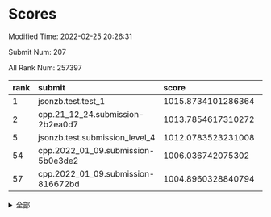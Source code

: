 # Scores

Modified Time: 2022-02-25 20:26:31

Submit Num: 207

All Rank Num: 257397

| rank |               submit               |       score        |       sigma        | pk_num |
| :--- | :--------------------------------- | :----------------- | :----------------- | :----- |
| 1    | jsonzb.test.test_1                 | 1015.8734101286364 | 0.8823811262991239 | 4976   |
| 2    | cpp.21_12_24.submission-2b2ea0d7   | 1013.7854617310272 | 0.8110549384182479 | 4972   |
| 5    | jsonzb.test.submission_level_4     | 1012.0783523231008 | 0.781389397629822  | 4975   |
| 54   | cpp.2022_01_09.submission-5b0e3de2 | 1006.036742075302  | 0.7181658538673603 | 4970   |
| 57   | cpp.2022_01_09.submission-816672bd | 1004.8960328840794 | 0.7144254914126968 | 4977   |


<details>
<summary>全部</summary>

| rank |                 submit                 |       score        |       sigma        | pk_num |
| :--- | :------------------------------------- | :----------------- | :----------------- | :----- |
| 1    | jsonzb.test.test_1                     | 1015.8734101286364 | 0.8823811262991239 | 4976   |
| 2    | cpp.21_12_24.submission-2b2ea0d7       | 1013.7854617310272 | 0.8110549384182479 | 4972   |
| 3    | gobigger.level_3.submission_level_3_24 | 1012.7469056544511 | 0.7678244915569654 | 4976   |
| 4    | gobigger.level_3.submission_level_3_8  | 1012.2298575847909 | 0.7600655742535785 | 4979   |
| 5    | jsonzb.test.submission_level_4         | 1012.0783523231008 | 0.781389397629822  | 4975   |
| 6    | gobigger.level_3.submission_level_3_12 | 1011.668137712345  | 0.7698019586750235 | 4976   |
| 7    | gobigger.level_3.submission_level_3_31 | 1011.5624031736058 | 0.7772586595944051 | 4969   |
| 8    | gobigger.level_3.submission_level_3_13 | 1011.2691614765121 | 0.7732157024325285 | 4975   |
| 9    | gobigger.level_3.submission_level_3_4  | 1011.0562204009962 | 0.7748875140354619 | 4971   |
| 10   | gobigger.level_3.submission_level_3_35 | 1010.7927778686972 | 0.7758533812863084 | 4976   |
| 11   | gobigger.level_3.submission_level_3_44 | 1010.7416430874946 | 0.7673775633494744 | 4976   |
| 12   | gobigger.level_3.submission_level_3_38 | 1010.7259814516749 | 0.7683942958508293 | 4974   |
| 13   | gobigger.level_3.submission_level_3_2  | 1010.6270008477136 | 0.7721240936971286 | 4977   |
| 14   | gobigger.level_3.submission_level_3_49 | 1010.529669083085  | 0.7464523465037249 | 4971   |
| 15   | gobigger.level_3.submission_level_3_41 | 1010.5211307443997 | 0.7668136888707269 | 4978   |
| 16   | gobigger.level_3.submission_level_3_39 | 1010.4942240981395 | 0.7715262122861057 | 4977   |
| 17   | gobigger.level_3.submission_level_3_0  | 1010.362297531525  | 0.7699440890536411 | 4975   |
| 18   | gobigger.level_3.submission_level_3_9  | 1010.350087684931  | 0.7923291148583246 | 4978   |
| 19   | gobigger.level_3.submission_level_3_48 | 1010.3382601295715 | 0.7501260513539109 | 4972   |
| 20   | gobigger.level_3.submission_level_3_25 | 1010.3341968007685 | 0.7566837599534919 | 4974   |
| 21   | gobigger.level_3.submission_level_3_27 | 1010.313332921093  | 0.7757056836474662 | 4975   |
| 22   | gobigger.level_3.submission_level_3_37 | 1010.3116510704198 | 0.7509536871009626 | 4969   |
| 23   | gobigger.level_3.submission_level_3_20 | 1010.2829710324254 | 0.7425166693958208 | 4976   |
| 24   | gobigger.level_3.submission_level_3_29 | 1010.1262988023266 | 0.7598750741027763 | 4976   |
| 25   | gobigger.level_3.submission_level_3_30 | 1010.0719399578511 | 0.7466370593378135 | 4975   |
| 26   | gobigger.level_3.submission_level_3_26 | 1009.9516582914897 | 0.7407270165960144 | 4971   |
| 27   | gobigger.level_3.submission_level_3_17 | 1009.9280593957639 | 0.7538908025910006 | 4977   |
| 28   | gobigger.level_3.submission_level_3_32 | 1009.9038391420956 | 0.7395577164174189 | 4971   |
| 29   | gobigger.level_3.submission_level_3_28 | 1009.9007650285752 | 0.7572642941498738 | 4976   |
| 30   | gobigger.level_3.submission_level_3_5  | 1009.8580712912488 | 0.7617732441526116 | 4975   |
| 31   | gobigger.level_3.submission_level_3_18 | 1009.8331719667004 | 0.7573015002753205 | 4977   |
| 32   | gobigger.level_3.submission_level_3_45 | 1009.8312994358787 | 0.7664749438491568 | 4978   |
| 33   | gobigger.level_3.submission_level_3_47 | 1009.8117808003841 | 0.7638283436559375 | 4975   |
| 34   | gobigger.level_3.submission_level_3_14 | 1009.6831862790109 | 0.7522294800538576 | 4973   |
| 35   | gobigger.level_3.submission_level_3_19 | 1009.6382797674852 | 0.7492953727896566 | 4972   |
| 36   | gobigger.level_3.submission_level_3_34 | 1009.6350163077685 | 0.76631723015814   | 4972   |
| 37   | gobigger.level_3.submission_level_3_23 | 1009.6257783358519 | 0.7618972735703418 | 4975   |
| 38   | gobigger.level_3.submission_level_3_33 | 1009.6096296964541 | 0.7529492359938471 | 4974   |
| 39   | gobigger.level_3.submission_level_3_3  | 1009.6056206853982 | 0.7761525643016177 | 4972   |
| 40   | gobigger.level_3.submission_level_3_6  | 1009.5046742009442 | 0.7571050244233026 | 4974   |
| 41   | gobigger.level_3.submission_level_3_43 | 1009.4873694692503 | 0.7470843468331667 | 4978   |
| 42   | gobigger.level_3.submission_level_3_21 | 1009.4492727626078 | 0.7475964658603084 | 4971   |
| 43   | gobigger.level_3.submission_level_3_11 | 1009.3168146254151 | 0.7501958959754333 | 4975   |
| 44   | gobigger.level_3.submission_level_3_40 | 1009.3037980267618 | 0.7431751128215458 | 4977   |
| 45   | gobigger.level_3.submission_level_3_10 | 1009.236494244407  | 0.7386650435924287 | 4977   |
| 46   | gobigger.level_3.submission_level_3_36 | 1009.2171696078555 | 0.7561952852567299 | 4978   |
| 47   | gobigger.level_3.submission_level_3_46 | 1009.1804023441698 | 0.761693508305551  | 4977   |
| 48   | gobigger.level_3.submission_level_3_7  | 1009.1437068233728 | 0.7532559150332759 | 4971   |
| 49   | gobigger.level_3.submission_level_3_1  | 1008.888109904679  | 0.7474743212577052 | 4972   |
| 50   | gobigger.level_3.submission_level_3_16 | 1008.8063333436343 | 0.7560289959348446 | 4977   |
| 51   | gobigger.level_3.submission_level_3_22 | 1008.7581389300442 | 0.7443723536368213 | 4971   |
| 52   | gobigger.level_3.submission_level_3_15 | 1008.2129365009712 | 0.7361594045397097 | 4977   |
| 53   | gobigger.level_3.submission_level_3_42 | 1008.0630639677348 | 0.7505661721147331 | 4972   |
| 54   | cpp.2022_01_09.submission-5b0e3de2     | 1006.036742075302  | 0.7181658538673603 | 4970   |
| 55   | gobigger.level_1.submission_level_1_24 | 1005.1385151480729 | 0.7100891597272913 | 4974   |
| 56   | gobigger.level_1.submission_level_1_1  | 1005.0940612421474 | 0.7496737604669033 | 4975   |
| 57   | cpp.2022_01_09.submission-816672bd     | 1004.8960328840794 | 0.7144254914126968 | 4977   |
| 58   | gobigger.level_1.submission_level_1_17 | 1004.5703434531359 | 0.7223987569013065 | 4976   |
| 59   | gobigger.level_1.submission_level_1_35 | 1004.5558090511885 | 0.7108747398427244 | 4974   |
| 60   | gobigger.level_1.submission_level_1_31 | 1004.4091584815668 | 0.7211432517944586 | 4973   |
| 61   | gobigger.level_1.submission_level_1_5  | 1004.3752279611206 | 0.716000495039995  | 4980   |
| 62   | gobigger.level_1.submission_level_1_10 | 1004.2126194435804 | 0.7387644987952345 | 4976   |
| 63   | gobigger.level_1.submission_level_1_27 | 1004.1068037764907 | 0.7157179893350054 | 4979   |
| 64   | gobigger.level_1.submission_level_1_11 | 1003.8927013805023 | 0.7290071235144694 | 4976   |
| 65   | gobigger.level_1.submission_level_1_13 | 1003.850063884024  | 0.7066386631928196 | 4973   |
| 66   | gobigger.level_1.submission_level_1_19 | 1003.8130136846518 | 0.7255751039278956 | 4971   |
| 67   | gobigger.level_1.submission_level_1_37 | 1003.8128679685226 | 0.727516155041919  | 4972   |
| 68   | gobigger.level_1.submission_level_1_16 | 1003.8088294803232 | 0.7304755587605549 | 4974   |
| 69   | gobigger.level_1.submission_level_1_32 | 1003.6345660034532 | 0.7228710375877667 | 4971   |
| 70   | gobigger.level_1.submission_level_1_38 | 1003.5850962122058 | 0.7227448506555783 | 4970   |
| 71   | gobigger.level_1.submission_level_1_36 | 1003.5805710157442 | 0.7307272836089446 | 4974   |
| 72   | gobigger.level_1.submission_level_1_22 | 1003.5131646214459 | 0.7176425972743513 | 4972   |
| 73   | gobigger.level_1.submission_level_1_14 | 1003.5130292862988 | 0.7218827187776873 | 4980   |
| 74   | gobigger.level_1.submission_level_1_39 | 1003.4940531410234 | 0.7273227813439131 | 4975   |
| 75   | gobigger.level_1.submission_level_1_12 | 1003.4601733821461 | 0.7135723656776615 | 4975   |
| 76   | gobigger.level_1.submission_level_1_45 | 1003.4525841114627 | 0.7245016210635566 | 4971   |
| 77   | gobigger.level_1.submission_level_1_4  | 1003.3992179786716 | 0.734263740748282  | 4977   |
| 78   | gobigger.level_1.submission_level_1_49 | 1003.3911782647049 | 0.7126724806826386 | 4971   |
| 79   | gobigger.level_1.submission_level_1_6  | 1003.3326821333791 | 0.7235393528954195 | 4975   |
| 80   | gobigger.level_1.submission_level_1_23 | 1003.0710328253733 | 0.7241723772889285 | 4976   |
| 81   | gobigger.level_1.submission_level_1_46 | 1003.0582384322068 | 0.7190133220076764 | 4973   |
| 82   | gobigger.level_1.submission_level_1_34 | 1002.9446448958921 | 0.7187517053559591 | 4968   |
| 83   | gobigger.level_1.submission_level_1_25 | 1002.8900842631186 | 0.7056810502251879 | 4970   |
| 84   | gobigger.level_1.submission_level_1_3  | 1002.8790729675044 | 0.7193611202409779 | 4973   |
| 85   | gobigger.level_1.submission_level_1_18 | 1002.8781635879773 | 0.7162346506124185 | 4972   |
| 86   | gobigger.level_1.submission_level_1_26 | 1002.8208389159986 | 0.7112747970766286 | 4978   |
| 87   | gobigger.level_1.submission_level_1_47 | 1002.8169719419145 | 0.7190044648455215 | 4971   |
| 88   | gobigger.level_1.submission_level_1_2  | 1002.7307932111559 | 0.7078233027864829 | 4973   |
| 89   | gobigger.level_1.submission_level_1_48 | 1002.6493714181297 | 0.7184981760582595 | 4967   |
| 90   | gobigger.level_1.submission_level_1_8  | 1002.6112011142866 | 0.709195453854197  | 4973   |
| 91   | gobigger.level_1.submission_level_1_43 | 1002.5961863594421 | 0.7183218940950108 | 4973   |
| 92   | gobigger.level_1.submission_level_1_29 | 1002.5870362920168 | 0.7221741986793642 | 4979   |
| 93   | gobigger.level_1.submission_level_1_40 | 1002.548597386617  | 0.71939496063526   | 4973   |
| 94   | gobigger.level_1.submission_level_1_0  | 1002.4723681816416 | 0.7051994599749992 | 4979   |
| 95   | gobigger.level_1.submission_level_1_28 | 1002.2909190870024 | 0.7053106582373272 | 4976   |
| 96   | gobigger.level_1.submission_level_1_7  | 1002.2891968476721 | 0.7078589610593936 | 4975   |
| 97   | gobigger.level_1.submission_level_1_15 | 1002.2879759060337 | 0.7077165878401792 | 4974   |
| 98   | gobigger.level_1.submission_level_1_33 | 1002.2268430214943 | 0.7069744384758401 | 4976   |
| 99   | gobigger.level_1.submission_level_1_44 | 1002.1762740145334 | 0.7150168199332652 | 4973   |
| 100  | gobigger.level_1.submission_level_1_21 | 1002.1758106617092 | 0.7220005477979007 | 4971   |
| 101  | gobigger.level_1.submission_level_1_30 | 1001.9772391213069 | 0.7072628409660311 | 4970   |
| 102  | gobigger.level_1.submission_level_1_9  | 1001.9678308683931 | 0.7151044780966171 | 4972   |
| 103  | gobigger.level_1.submission_level_1_20 | 1001.8513200015075 | 0.7085510474574834 | 4973   |
| 104  | gobigger.level_1.submission_level_1_41 | 1001.5259055905042 | 0.7037323387244312 | 4964   |
| 105  | gobigger.level_1.submission_level_1_42 | 1001.4362527054457 | 0.7134479440688376 | 4971   |
| 106  | gobigger.random.submission_random_19   | 997.5080077919347  | 0.7104557788298126 | 4973   |
| 107  | gobigger.random.submission_random_44   | 997.2588211803047  | 0.6991478108965967 | 4974   |
| 108  | gobigger.random.submission_random_8    | 997.165115945239   | 0.7057652731615491 | 4968   |
| 109  | gobigger.random.submission_random_10   | 997.0795297008435  | 0.7193818938407792 | 4975   |
| 110  | gobigger.random.submission_random_45   | 996.9237335910095  | 0.6983879859047172 | 4974   |
| 111  | gobigger.random.submission_random_48   | 996.9101577064087  | 0.7186359630182492 | 4971   |
| 112  | gobigger.random.submission_random_49   | 996.8882848769566  | 0.7070702671129288 | 4975   |
| 113  | gobigger.random.submission_random_28   | 996.697949304139   | 0.7136590491930744 | 4971   |
| 114  | gobigger.random.submission_random_41   | 996.6554652885142  | 0.7195607739489552 | 4975   |
| 115  | gobigger.random.submission_random_32   | 996.629290613285   | 0.7095358476016828 | 4974   |
| 116  | gobigger.random.submission_random_6    | 996.6113832523426  | 0.701923685652054  | 4972   |
| 117  | gobigger.random.submission_random_14   | 996.5990803594322  | 0.7153804363919724 | 4975   |
| 118  | gobigger.random.submission_random_2    | 996.4924932697003  | 0.7159093283836645 | 4973   |
| 119  | gobigger.random.submission_random_18   | 996.4850048687841  | 0.7068909983980245 | 4978   |
| 120  | gobigger.random.submission_random_42   | 996.4082875289383  | 0.6948105582551974 | 4971   |
| 121  | gobigger.random.submission_random_16   | 996.3339889101186  | 0.713416821721245  | 4977   |
| 122  | gobigger.random.submission_random_31   | 996.3301023482442  | 0.7080284160172041 | 4972   |
| 123  | gobigger.random.submission_random_33   | 996.2187717947526  | 0.7089454104039778 | 4975   |
| 124  | gobigger.random.submission_random_38   | 996.2098475217247  | 0.7174574269139388 | 4970   |
| 125  | gobigger.random.submission_random_3    | 996.1674981422589  | 0.7181586122148528 | 4976   |
| 126  | gobigger.random.submission_random_9    | 996.1515351301573  | 0.727949372348511  | 4977   |
| 127  | gobigger.random.submission_random_43   | 996.0835800764065  | 0.707867679068807  | 4972   |
| 128  | gobigger.random.submission_random_12   | 995.9816524102473  | 0.6991920263766642 | 4973   |
| 129  | gobigger.random.submission_random_21   | 995.9343016953289  | 0.7189876238197509 | 4974   |
| 130  | gobigger.random.submission_random_4    | 995.9171926608093  | 0.7285122326292464 | 4973   |
| 131  | gobigger.random.submission_random_47   | 995.8919942575063  | 0.6992523488535689 | 4978   |
| 132  | gobigger.random.submission_random_46   | 995.8706878908449  | 0.7036827209194462 | 4971   |
| 133  | gobigger.random.submission_random_0    | 995.854097317877   | 0.7036910339384587 | 4973   |
| 134  | gobigger.random.submission_random_15   | 995.7792799600929  | 0.7178224769502443 | 4974   |
| 135  | gobigger.random.submission_random_34   | 995.729833732203   | 0.7126106929711439 | 4971   |
| 136  | gobigger.random.submission_random_36   | 995.7182155939565  | 0.7234301855582653 | 4972   |
| 137  | gobigger.random.submission_random_29   | 995.7095741986809  | 0.7036645831235359 | 4975   |
| 138  | gobigger.random.submission_random_39   | 995.6223212066371  | 0.7157182914045663 | 4972   |
| 139  | gobigger.random.submission_random_20   | 995.6133263926326  | 0.7056142450198227 | 4973   |
| 140  | gobigger.random.submission_random_5    | 995.6009634427922  | 0.7056101141877902 | 4975   |
| 141  | gobigger.random.submission_random_11   | 995.5794598549618  | 0.6946063520606504 | 4975   |
| 142  | gobigger.random.submission_random_23   | 995.5635748530868  | 0.7031713681109683 | 4973   |
| 143  | gobigger.random.submission_random_27   | 995.5263872372204  | 0.7130454161920373 | 4972   |
| 144  | gobigger.random.submission_random_40   | 995.4459415670464  | 0.7205463390852391 | 4978   |
| 145  | gobigger.random.submission_random_26   | 995.4420672646787  | 0.7149998745224654 | 4976   |
| 146  | gobigger.random.submission_random_25   | 995.3944677162284  | 0.714731409077704  | 4974   |
| 147  | gobigger.random.submission_random_1    | 995.3837943601122  | 0.7100794378236812 | 4976   |
| 148  | gobigger.random.submission_random_7    | 995.2325633041117  | 0.7186921375178655 | 4969   |
| 149  | gobigger.random.submission_random_35   | 995.1550642738288  | 0.7161795102091327 | 4973   |
| 150  | gobigger.level_2.submission_level_2_28 | 995.1351057730441  | 0.7322415312988112 | 4974   |
| 151  | gobigger.random.submission_random_17   | 995.0607531434496  | 0.7101500649869602 | 4972   |
| 152  | gobigger.random.submission_random_37   | 994.9488278585645  | 0.7092330266527361 | 4974   |
| 153  | gobigger.random.submission_random_22   | 994.6669507364311  | 0.731861724809257  | 4974   |
| 154  | gobigger.random.submission_random_30   | 994.5820233013189  | 0.7055703365806196 | 4972   |
| 155  | gobigger.random.submission_random_13   | 994.3808951835492  | 0.7098858351318679 | 4975   |
| 156  | gobigger.random.submission_random_24   | 994.3479706461313  | 0.7247755863417327 | 4972   |
| 157  | gobigger.level_2.submission_level_2_23 | 994.1124400536239  | 0.7237646968970086 | 4974   |
| 158  | gobigger.level_2.submission_level_2_22 | 994.089056765649   | 0.7294193138330861 | 4971   |
| 159  | gobigger.level_2.submission_level_2_29 | 993.8188080734965  | 0.7191409316079198 | 4974   |
| 160  | gobigger.level_2.submission_level_2_2  | 993.5390150310387  | 0.7369579231811973 | 4973   |
| 161  | gobigger.level_2.submission_level_2_4  | 993.5367168197546  | 0.7518510405449998 | 4970   |
| 162  | gobigger.level_2.submission_level_2_36 | 993.4739418774302  | 0.726244802252285  | 4975   |
| 163  | gobigger.level_2.submission_level_2_12 | 993.4115326841415  | 0.7372542923664819 | 4972   |
| 164  | gobigger.level_2.submission_level_2_37 | 993.1853789808226  | 0.732435932765175  | 4976   |
| 165  | gobigger.level_2.submission_level_2_39 | 993.1284498924584  | 0.7424166855235099 | 4975   |
| 166  | gobigger.level_2.submission_level_2_11 | 993.1161514286869  | 0.7355947940087839 | 4979   |
| 167  | gobigger.level_2.submission_level_2_42 | 992.921207371032   | 0.7494163125511811 | 4975   |
| 168  | gobigger.level_2.submission_level_2_1  | 992.8298998313901  | 0.745850060577346  | 4974   |
| 169  | gobigger.level_2.submission_level_2_44 | 992.6695048764444  | 0.7356499838314754 | 4977   |
| 170  | gobigger.level_2.submission_level_2_10 | 992.665752268498   | 0.7483249983840619 | 4974   |
| 171  | gobigger.level_2.submission_level_2_8  | 992.6558910256794  | 0.7428076045808615 | 4971   |
| 172  | gobigger.level_2.submission_level_2_21 | 992.6333414888466  | 0.757970726266841  | 4972   |
| 173  | gobigger.level_2.submission_level_2_25 | 992.5568891943183  | 0.7634006449903229 | 4975   |
| 174  | gobigger.level_2.submission_level_2_5  | 992.5216192113016  | 0.7393456798166452 | 4975   |
| 175  | gobigger.level_2.submission_level_2_46 | 992.4408487467301  | 0.7552348910699491 | 4973   |
| 176  | gobigger.level_2.submission_level_2_20 | 992.3547788738649  | 0.7405230671451428 | 4973   |
| 177  | gobigger.level_2.submission_level_2_30 | 992.1695952397379  | 0.7494041434287335 | 4981   |
| 178  | gobigger.level_2.submission_level_2_0  | 992.1435222540113  | 0.7486525869977867 | 4973   |
| 179  | gobigger.level_2.submission_level_2_18 | 992.1081900960938  | 0.7513369725234464 | 4973   |
| 180  | gobigger.level_2.submission_level_2_40 | 992.0672475495412  | 0.7510500020803775 | 4976   |
| 181  | gobigger.level_2.submission_level_2_7  | 992.0323142455277  | 0.7494110384426798 | 4976   |
| 182  | gobigger.level_2.submission_level_2_6  | 992.0189201948797  | 0.7541759190309435 | 4977   |
| 183  | gobigger.level_2.submission_level_2_49 | 991.9831218231612  | 0.7353556137255453 | 4972   |
| 184  | gobigger.level_2.submission_level_2_14 | 991.9289532755101  | 0.7579363202398911 | 4975   |
| 185  | gobigger.level_2.submission_level_2_32 | 991.6959900876931  | 0.7462066083685526 | 4976   |
| 186  | gobigger.level_2.submission_level_2_48 | 991.69134737325    | 0.7461003488026023 | 4970   |
| 187  | gobigger.level_2.submission_level_2_33 | 991.6742370193443  | 0.7469333281096758 | 4972   |
| 188  | gobigger.level_2.submission_level_2_9  | 991.6054792693317  | 0.7610125714925347 | 4972   |
| 189  | gobigger.level_2.submission_level_2_41 | 991.5513596153185  | 0.7728869862812496 | 4974   |
| 190  | gobigger.level_2.submission_level_2_27 | 991.5199626017298  | 0.7572079445772056 | 4972   |
| 191  | gobigger.level_2.submission_level_2_16 | 991.4572999228666  | 0.7361732845452714 | 4972   |
| 192  | gobigger.level_2.submission_level_2_13 | 991.2653504159407  | 0.7629793963245244 | 4976   |
| 193  | gobigger.level_2.submission_level_2_34 | 991.2137781641297  | 0.744620912380265  | 4974   |
| 194  | gobigger.level_2.submission_level_2_35 | 991.1608813789164  | 0.7856811453186299 | 4970   |
| 195  | gobigger.level_2.submission_level_2_38 | 991.1136311918656  | 0.7555871880519314 | 4972   |
| 196  | gobigger.level_2.submission_level_2_45 | 991.0423025718911  | 0.7696571241445028 | 4966   |
| 197  | gobigger.level_2.submission_level_2_24 | 991.0363825758977  | 0.744249093178076  | 4976   |
| 198  | gobigger.level_2.submission_level_2_17 | 990.923272979783   | 0.7802082076755897 | 4972   |
| 199  | gobigger.level_2.submission_level_2_15 | 990.6615014207164  | 0.7512959813950237 | 4974   |
| 200  | gobigger.level_2.submission_level_2_3  | 990.6134336683746  | 0.7716294928080418 | 4971   |
| 201  | gobigger.level_2.submission_level_2_26 | 990.5828127742058  | 0.7546278003695238 | 4976   |
| 202  | gobigger.level_2.submission_level_2_19 | 990.5650508431357  | 0.7728270694955176 | 4976   |
| 203  | gobigger.level_2.submission_level_2_43 | 990.5566723646806  | 0.7451515188923716 | 4972   |
| 204  | gobigger.level_2.submission_level_2_31 | 990.4003415211675  | 0.7451101854698128 | 4977   |
| 205  | gobigger.level_2.submission_level_2_47 | 990.3020058326496  | 0.7869676964964827 | 4973   |
| 206  | gobigger.none.submission_none_0        | 977.6525890707603  | 1.3759144796110077 | 4976   |
| 207  | gobigger.none.submission_none_1        | 976.850484983575   | 1.348698107304718  | 4973   |

</details>